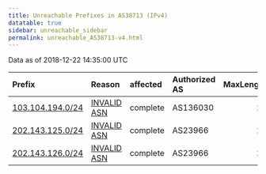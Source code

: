 ```yaml
---
title: Unreachable Prefixes in AS38713 (IPv4)
datatable: true
sidebar: unreachable_sidebar
permalink: unreachable_AS38713-v4.html
---
```


Data as of 2018-12-22 14:35:00 UTC


<div class="datatable-begin"></div>

| Prefix                                                     | Reason                                                                                                  | affected   | Authorized AS   |   MaxLength | Anchor                                       |   unreachable /24s |
|:-----------------------------------------------------------|:--------------------------------------------------------------------------------------------------------|:-----------|:----------------|------------:|:---------------------------------------------|-------------------:|
| [103.104.194.0/24](https://stat.ripe.net/103.104.194.0/24) | [INVALID ASN](https://rpki-validator.ripe.net/announcement-preview?asn=AS38713&prefix=103.104.194.0/24) | complete   | AS136030        |          24 | [APNIC](unreachable_APNIC_RPKI_Root-v4.html) |                  1 |
| [202.143.125.0/24](https://stat.ripe.net/202.143.125.0/24) | [INVALID ASN](https://rpki-validator.ripe.net/announcement-preview?asn=AS38713&prefix=202.143.125.0/24) | complete   | AS23966         |          24 | [APNIC](unreachable_APNIC_RPKI_Root-v4.html) |                  1 |
| [202.143.126.0/24](https://stat.ripe.net/202.143.126.0/24) | [INVALID ASN](https://rpki-validator.ripe.net/announcement-preview?asn=AS38713&prefix=202.143.126.0/24) | complete   | AS23966         |          24 | [APNIC](unreachable_APNIC_RPKI_Root-v4.html) |                  1 |

<div class="datatable-end"></div>